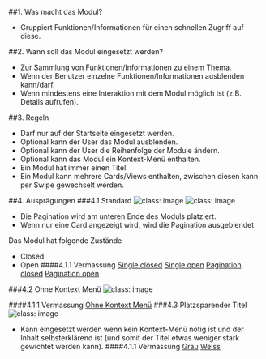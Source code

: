 ##1. Was macht das Modul?
*   Gruppiert Funktionen/Informationen für einen schnellen Zugriff auf diese. 

##2. Wann soll das Modul eingesetzt werden?
*   Zur Sammlung von Funktionen/Informationen zu einem Thema.
*   Wenn der Benutzer einzelne Funktionen/Informationen ausblenden kann/darf.
*   Wenn mindestens eine Interaktion mit dem Modul möglich ist (z.B. Details aufrufen).

##3. Regeln
*   Darf nur auf der Startseite eingesetzt werden.
*   Optional kann der User das Modul ausblenden.
*   Optional kann der User die Reihenfolge der Module ändern.
*   Optional kann das Modul ein Kontext-Menü enthalten.
*   Ein Modul hat immer einen Titel.
*   Ein Modul kann mehrere Cards/Views enthalten, zwischen diesen kann per Swipe gewechselt werden.

##4. Ausprägungen
###4.1 Standard
![](https://raw.githubusercontent.com/sbb-design-systems/sbb-design-system/master/mobile/modules/modul/images/MM18_Single.png 'class: image')
![](https://raw.githubusercontent.com/sbb-design-systems/sbb-design-system/master/mobile/modules/modul/images/MM18_Pagination.png 'class: image')
* Die Pagination wird am unteren Ende des Moduls platziert.
* Wenn nur eine Card angezeigt wird, wird die Pagination ausgeblendet

Das Modul hat folgende Zustände
* Closed
* Open
####4.1.1 Vermassung
[Single closed](https://sbb.invisionapp.com/d/main#/console/14051805/322943594/inspect)
[Single open](https://sbb.invisionapp.com/d/main#/console/14051805/322943595/inspect)
[Pagination closed](https://sbb.invisionapp.com/d/main#/console/14051805/322943594/inspect)
[Pagination open](https://sbb.invisionapp.com/d/main#/console/14051805/322943595/inspect)

###4.2 Ohne Kontext Menü
![](https://raw.githubusercontent.com/sbb-design-systems/sbb-design-system/master/mobile/modules/modul/images/MM18_ohne_Header.png 'class: image')

####4.1.1 Vermassung
[Ohne Kontext Menü](https://sbb.invisionapp.com/d/main#/console/14051805/322943593/inspect)
###4.3 Platzsparender Titel
![](https://raw.githubusercontent.com/sbb-design-systems/sbb-design-system/master/mobile/modules/modul/images/MM18_Platzsparender_Titel.png 'class: image')

* Kann eingesetzt werden wenn kein Kontext-Menü nötig ist und der Inhalt selbsterklärend ist (und somit der Titel etwas weniger stark gewichtet werden kann).
####4.1.1 Vermassung
[Grau](https://sbb.invisionapp.com/d/main#/console/14051805/322943594/inspect)
[Weiss](https://sbb.invisionapp.com/d/main#/console/14051805/322943595/inspect)




